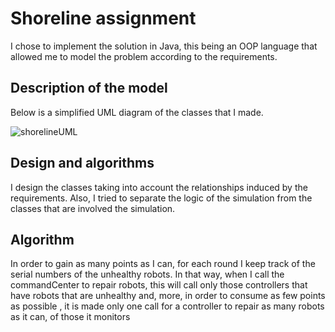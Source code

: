 # Shoreline assignment


I chose to implement the solution in Java, this being an OOP language that allowed me to model the problem according to the requirements.


## Description of the model

Below is a simplified UML diagram of the classes that I made.
 
![shorelineUML](https://github.com/pal-Alexandra/Shoreline/assets/100137533/a9d14e64-60fb-459b-9471-99ed205f5f72)



## Design and algorithms

I design the classes taking into account the relationships induced by the requirements. Also, I tried to separate the logic of the simulation from the classes that are involved the simulation.

## Algorithm

In order to gain as many points as I can, for each round I keep track of the serial numbers of the unhealthy robots. In that way, when I call the commandCenter to repair robots, this  will call only those controllers that have robots that are unhealthy and, more, in order to consume as few points as possible , it is made only one call for a controller to repair as many robots as it can, of those it monitors
